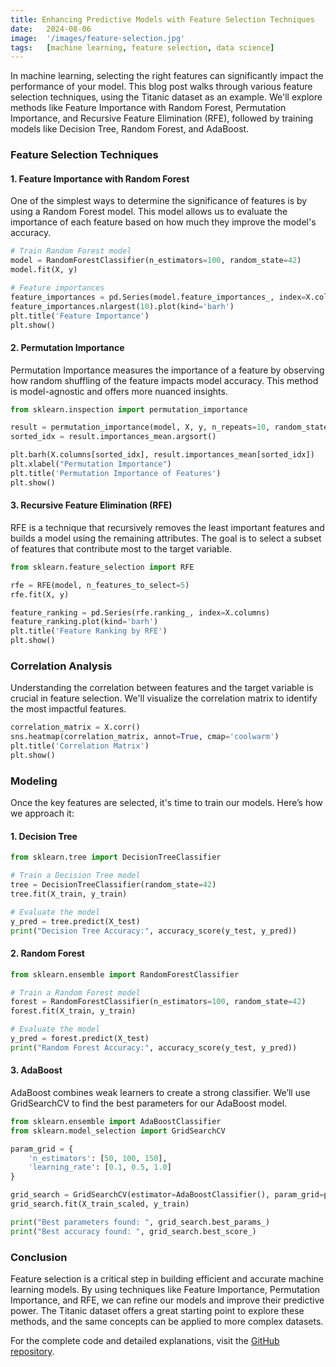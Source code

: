 ```yaml
---
title: Enhancing Predictive Models with Feature Selection Techniques
date:   2024-08-06
image:  '/images/feature-selection.jpg'
tags:   [machine learning, feature selection, data science]
---
```


In machine learning, selecting the right features can significantly impact the performance of your model. This blog post walks through various feature selection techniques, using the Titanic dataset as an example. We'll explore methods like Feature Importance with Random Forest, Permutation Importance, and Recursive Feature Elimination (RFE), followed by training models like Decision Tree, Random Forest, and AdaBoost.

<!-- ![Feature Selection](/images/feature-selection.jpg){: width="1200" height="900"} -->

### Feature Selection Techniques

#### **1. Feature Importance with Random Forest**

One of the simplest ways to determine the significance of features is by using a Random Forest model. This model allows us to evaluate the importance of each feature based on how much they improve the model's accuracy.

```python
# Train Random Forest model
model = RandomForestClassifier(n_estimators=100, random_state=42)
model.fit(X, y)

# Feature importances
feature_importances = pd.Series(model.feature_importances_, index=X.columns)
feature_importances.nlargest(10).plot(kind='barh')
plt.title('Feature Importance')
plt.show()
```

#### **2. Permutation Importance**

Permutation Importance measures the importance of a feature by observing how random shuffling of the feature impacts model accuracy. This method is model-agnostic and offers more nuanced insights.

```python
from sklearn.inspection import permutation_importance

result = permutation_importance(model, X, y, n_repeats=10, random_state=42)
sorted_idx = result.importances_mean.argsort()

plt.barh(X.columns[sorted_idx], result.importances_mean[sorted_idx])
plt.xlabel("Permutation Importance")
plt.title('Permutation Importance of Features')
plt.show()
```

#### **3. Recursive Feature Elimination (RFE)**

RFE is a technique that recursively removes the least important features and builds a model using the remaining attributes. The goal is to select a subset of features that contribute most to the target variable.

```python
from sklearn.feature_selection import RFE

rfe = RFE(model, n_features_to_select=5)
rfe.fit(X, y)

feature_ranking = pd.Series(rfe.ranking_, index=X.columns)
feature_ranking.plot(kind='barh')
plt.title('Feature Ranking by RFE')
plt.show()
```

### Correlation Analysis

Understanding the correlation between features and the target variable is crucial in feature selection. We'll visualize the correlation matrix to identify the most impactful features.

```python
correlation_matrix = X.corr()
sns.heatmap(correlation_matrix, annot=True, cmap='coolwarm')
plt.title('Correlation Matrix')
plt.show()
```

### Modeling

Once the key features are selected, it's time to train our models. Here’s how we approach it:

#### **1. Decision Tree**

```python
from sklearn.tree import DecisionTreeClassifier

# Train a Decision Tree model
tree = DecisionTreeClassifier(random_state=42)
tree.fit(X_train, y_train)

# Evaluate the model
y_pred = tree.predict(X_test)
print("Decision Tree Accuracy:", accuracy_score(y_test, y_pred))
```

#### **2. Random Forest**

```python
from sklearn.ensemble import RandomForestClassifier

# Train a Random Forest model
forest = RandomForestClassifier(n_estimators=100, random_state=42)
forest.fit(X_train, y_train)

# Evaluate the model
y_pred = forest.predict(X_test)
print("Random Forest Accuracy:", accuracy_score(y_test, y_pred))
```

#### **3. AdaBoost**

AdaBoost combines weak learners to create a strong classifier. We’ll use GridSearchCV to find the best parameters for our AdaBoost model.

```python
from sklearn.ensemble import AdaBoostClassifier
from sklearn.model_selection import GridSearchCV

param_grid = {
    'n_estimators': [50, 100, 150],
    'learning_rate': [0.1, 0.5, 1.0]
}

grid_search = GridSearchCV(estimator=AdaBoostClassifier(), param_grid=param_grid, cv=5, scoring='accuracy', n_jobs=-1, verbose=2)
grid_search.fit(X_train_scaled, y_train)

print("Best parameters found: ", grid_search.best_params_)
print("Best accuracy found: ", grid_search.best_score_)
```

### Conclusion

Feature selection is a critical step in building efficient and accurate machine learning models. By using techniques like Feature Importance, Permutation Importance, and RFE, we can refine our models and improve their predictive power. The Titanic dataset offers a great starting point to explore these methods, and the same concepts can be applied to more complex datasets.

For the complete code and detailed explanations, visit the [GitHub repository](https://github.com/Youssef-KhaledMo/Feature-Selection).